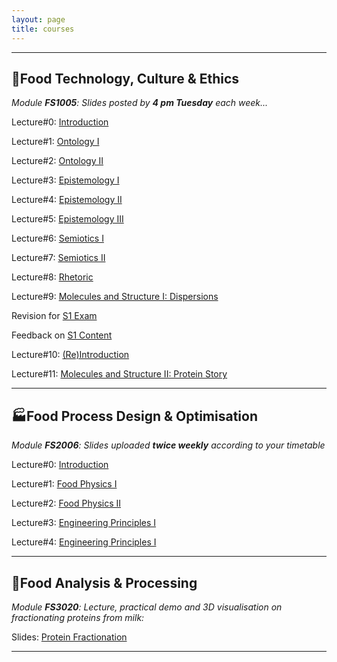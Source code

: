 ```yaml
---
layout: page
title: courses
---
```

---
## :green_salad:Food Technology, Culture & Ethics 
*Module **FS1005**: Slides posted by **4 pm Tuesday** each week...*

Lecture#0: [Introduction](http://edibotopic.github.io/lecture-slides/FS1005_0.html)

Lecture#1: [Ontology I](http://edibotopic.github.io/lecture-slides/FS1005_1.html)

Lecture#2: [Ontology II](http://edibotopic.github.io/lecture-slides/FS1005_2.html)

Lecture#3: [Epistemology I](http://edibotopic.github.io/lecture-slides/FS1005_3.html)

Lecture#4: [Epistemology II](http://edibotopic.github.io/lecture-slides/FS1005_4.html)

Lecture#5: [Epistemology III](http://edibotopic.github.io/lecture-slides/FS1005_5.html)

Lecture#6: [Semiotics I](http://edibotopic.github.io/lecture-slides/FS1005_6.html)

Lecture#7: [Semiotics II](http://edibotopic.github.io/lecture-slides/FS1005_7.html)

Lecture#8: [Rhetoric](http://edibotopic.github.io/lecture-slides/FS1005_8.html)

Lecture#9: [Molecules and Structure I: Dispersions](http://edibotopic.github.io/lecture-slides/FS1005_11.html)

Revision for [S1 Exam](http://edibotopic.github.io/lecture-slides/FS1005_9.html)

Feedback on [S1 Content](http://edibotopic.github.io/lecture-slides/FS1005_10.html)

Lecture#10: [(Re)Introduction](http://edibotopic.github.io/lecture-slides/FS1005_12.html)

Lecture#11: [Molecules and Structure II: Protein Story](http://edibotopic.github.io/lecture-slides/FS1005_13.html)

---

## :factory:Food Process Design & Optimisation 
*Module **FS2006**: Slides uploaded **twice weekly** according to your timetable*

Lecture#0: [Introduction](http://edibotopic.github.io/lecture-slides/FS2006_0.html)

Lecture#1: [Food Physics I](http://edibotopic.github.io/lecture-slides/FS2006_1.html)

Lecture#2: [Food Physics II](http://edibotopic.github.io/lecture-slides/FS2006_2.html)

Lecture#3: [Engineering Principles I](http://edibotopic.github.io/lecture-slides/FS2006_3.html)

Lecture#4: [Engineering Principles I](http://edibotopic.github.io/lecture-slides/FS2006_4.html)

---

## :microscope:Food Analysis & Processing 
*Module **FS3020**: Lecture, practical demo and 3D visualisation on fractionating proteins from milk:*

Slides: [Protein Fractionation](http://edibotopic.github.io/lecture-slides/FS3020_pro_frac.html)

---
